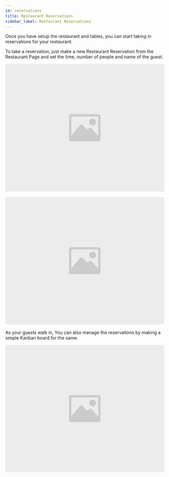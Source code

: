 ```yaml
---
id: reservations
title: Restaurant Reservations
sidebar_label: Restaurant Reservations
---
```


Once you have setup the restaurant and tables, you can start taking in reservations for your restaurant.

To take a reservation, just make a new Restaurant Reservation from the Restaurant Page and set the time, number of people and name of the guest.

![image](images/image.jpg)

![image](images/image.jpg)

As your guests walk in, You can also manage the reservations by making a simple Kanban board for the same.

![image](images/image.jpg)